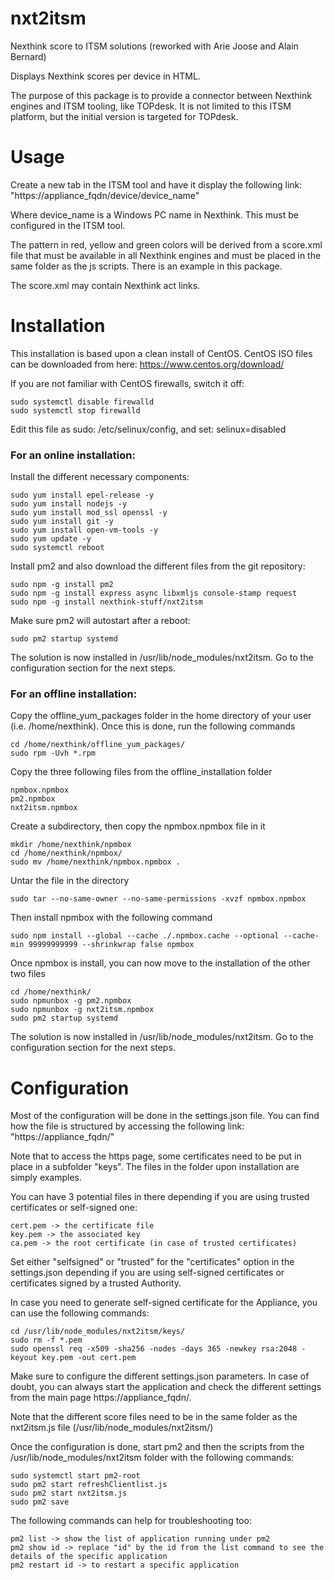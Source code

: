 # nxt2itsm
Nexthink score to ITSM solutions (reworked with Arie Joose and Alain Bernard)

Displays Nexthink scores per device in HTML.

The purpose of this package is to provide a connector between Nexthink engines and ITSM tooling, like TOPdesk. It is not limited to this ITSM platform, but the initial version is targeted for TOPdesk.

# Usage 

Create a new tab in the ITSM tool and have it display the following link: "https://appliance_fqdn/device/device_name"

Where device_name is a Windows PC name in Nexthink. This must be configured in the ITSM tool.

The pattern in red, yellow and green colors will be derived from a score.xml file that must be available in all Nexthink engines and must be placed in the same folder as the js scripts. There is an example in this package.

The score.xml may contain Nexthink act links.

# Installation

This installation is based upon a clean install of CentOS. CentOS ISO files can be downloaded from here: https://www.centos.org/download/

If you are not familiar with CentOS firewalls, switch it off:

	sudo systemctl disable firewalld
	sudo systemctl stop firewalld

Edit this file as sudo: /etc/selinux/config, and set: selinux=disabled

### For an online installation:

Install the different necessary components:

	sudo yum install epel-release -y
	sudo yum install nodejs -y
	sudo yum install mod_ssl openssl -y
	sudo yum install git -y
	sudo yum install open-vm-tools -y
	sudo yum update -y 
	sudo systemctl reboot

Install pm2 and also download the different files from the git repository:

	sudo npm -g install pm2
	sudo npm -g install express async libxmljs console-stamp request
	sudo npm -g install nexthink-stuff/nxt2itsm

Make sure pm2 will autostart after a reboot:

	sudo pm2 startup systemd

The solution is now installed in /usr/lib/node_modules/nxt2itsm. Go to the configuration section for the next steps.

### For an offline installation:

Copy the offline_yum_packages folder in the home directory of your user (i.e. /home/nexthink). Once this is done, run the following commands

	cd /home/nexthink/offline_yum_packages/
	sudo rpm -Uvh *.rpm

Copy the three following files from the offline_installation folder

	npmbox.npmbox
	pm2.npmbox
	nxt2itsm.npmbox

Create a subdirectory, then copy the npmbox.npmbox file in it

	mkdir /home/nexthink/npmbox
	cd /home/nexthink/npmbox/
	sudo mv /home/nexthink/npmbox.npmbox .
	
Untar the file in the directory

	sudo tar --no-same-owner --no-same-permissions -xvzf npmbox.npmbox

Then install npmbox with the following command

	sudo npm install --global --cache ./.npmbox.cache --optional --cache-min 99999999999 --shrinkwrap false npmbox
	
Once npmbox is install, you can now move to the installation of the other two files

	cd /home/nexthink/
	sudo npmunbox -g pm2.npmbox
	sudo npmunbox -g nxt2itsm.npmbox
	sudo pm2 startup systemd

The solution is now installed in /usr/lib/node_modules/nxt2itsm. Go to the configuration section for the next steps.

# Configuration

Most of the configuration will be done in the settings.json file. You can find how the file is structured by accessing the following link: "https://appliance_fqdn/"

Note that to access the https page, some certificates need to be put in place in a subfolder "keys". The files in the folder upon installation are simply examples.

You can have 3 potential files in there depending if you are using trusted certificates or self-signed one: 

	cert.pem -> the certificate file
	key.pem -> the associated key
	ca.pem -> the root certificate (in case of trusted certificates)

Set either "selfsigned" or "trusted" for the "certificates" option in the settings.json depending if you are using self-signed certificates or certificates signed by a trusted Authority.

In case you need to generate self-signed certificate for the Appliance, you can use the following commands:

	cd /usr/lib/node_modules/nxt2itsm/keys/
	sudo rm -f *.pem
	sudo openssl req -x509 -sha256 -nodes -days 365 -newkey rsa:2048 -keyout key.pem -out cert.pem

Make sure to configure the different settings.json parameters. In case of doubt, you can always start the application and check the different settings from the main page https://appliance_fqdn/.

Note that the different score files need to be in the same folder as the nxt2itsm.js file (/usr/lib/node_modules/nxt2itsm/)

Once the configuration is done, start pm2 and then the scripts from the /usr/lib/node_modules/nxt2itsm folder with the following commands:

	sudo systemctl start pm2-root
	sudo pm2 start refreshClientlist.js
	sudo pm2 start nxt2itsm.js
	sudo pm2 save

The following commands can help for troubleshooting too:

	pm2 list -> show the list of application running under pm2
	pm2 show id -> replace "id" by the id from the list command to see the details of the specific application
	pm2 restart id -> to restart a specific application
